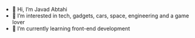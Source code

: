 - 👋 Hi, I’m Javad Abtahi
- 👀 I’m interested in tech, gadgets, cars, space, engineering and a game lover
- 🌱 I’m currently learning front-end development

<!---
NiNJ4V4D/NiNJ4V4D is a ✨ special ✨ repository because its `README.md` (this file) appears on your GitHub profile.
You can click the Preview link to take a look at your changes.
--->
